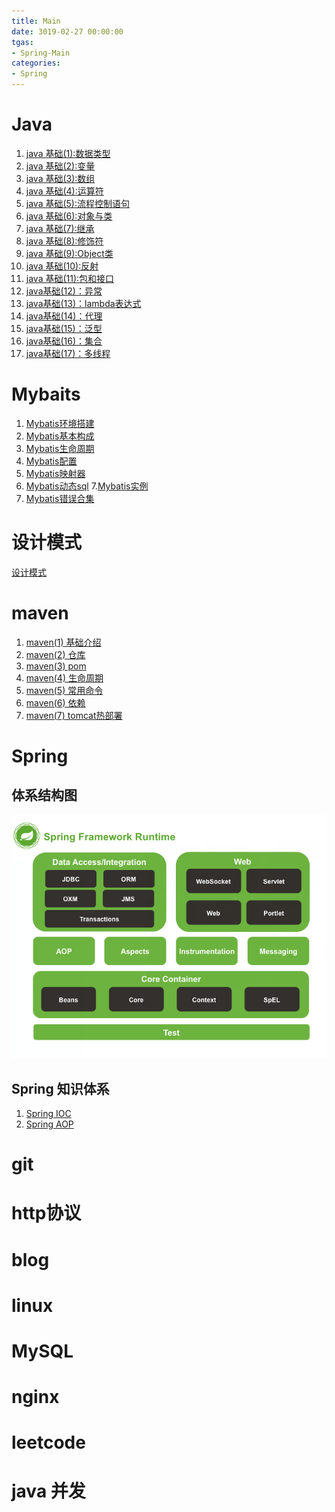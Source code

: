 ```yaml
---
title: Main
date: 3019-02-27 00:00:00
tgas: 
- Spring-Main
categories: 
- Spring 
---
```


# Java

1. [java 基础(1):数据类型](https://famelsy.github.io/2018/02/02/(1)java%E6%95%B0%E6%8D%AE%E7%B1%BB%E5%9E%8B/)
2. [java 基础(2):变量](https://famelsy.github.io/2018/02/02/(2)java%E5%8F%98%E9%87%8F/)
3. [java 基础(3):数组](https://famelsy.github.io/2018/02/02/(3)java%E6%95%B0%E7%BB%84/)
4. [java 基础(4):运算符](https://famelsy.github.io/2018/02/02/(4)java%E8%BF%90%E7%AE%97%E7%AC%A6/)
5. [java 基础(5):流程控制语句](https://famelsy.github.io/2018/02/02/(5)java%E7%A8%8B%E5%BA%8F%E6%8E%A7%E5%88%B6%E8%AF%AD%E5%8F%A5/)
6. [java 基础(6):对象与类](https://famelsy.github.io/2018/02/02/(6)%E5%AF%B9%E8%B1%A1%E4%B8%8E%E7%B1%BB/)
7. [java 基础(7):继承](https://famelsy.github.io/2018/02/02/(7)%E7%BB%A7%E6%89%BF/)
8. [java 基础(8):修饰符](https://famelsy.github.io/2018/02/02/(8)%E4%BF%AE%E9%A5%B0%E7%AC%A6/)
9. [java 基础(9):Object类](https://famelsy.github.io/2018/02/02/(9)Object%E7%B1%BB/)
10. [java 基础(10):反射](https://famelsy.github.io/2018/02/02/(10)%E5%8F%8D%E5%B0%84/)
11. [java 基础(11):包和接口](https://famelsy.github.io/2018/02/02/(11)%E5%8C%85%E5%92%8C%E6%8E%A5%E5%8F%A3/)
12. [java基础(12)：异常](https://famelsy.github.io/2018/02/02/(12)%E5%BC%82%E5%B8%B8/)
13. [java基础(13)：lambda表达式](https://famelsy.github.io/2018/02/02/(13)lambda%E8%A1%A8%E8%BE%BE%E5%BC%8F/)
14. [java基础(14)：代理](https://famelsy.github.io/2018/02/02/(14)%E4%BB%A3%E7%90%86/)
15. [java基础(15)：泛型](https://famelsy.github.io/2018/02/02/(15)%E6%B3%9B%E5%9E%8B/)
16. [java基础(16)：集合](https://famelsy.github.io/2018/02/02/(16)%E9%9B%86%E5%90%88/)
17. [java基础(17)：多线程](https://famelsy.github.io/2018/02/02/(17)%E5%A4%9A%E7%BA%BF%E7%A8%8B/)

# Mybaits

1. [Mybatis环境搭建](https://famelsy.github.io/2019/02/16/Mybatis1-%E7%8E%AF%E5%A2%83%E6%90%AD%E5%BB%BA/)
2. [Mybatis基本构成](https://famelsy.github.io/2019/02/16/MyBaits2-%E5%9F%BA%E6%9C%AC%E6%9E%84%E6%88%90/)
3. [Mybatis生命周期](https://famelsy.github.io/2019/02/16/Mybatis3-%E7%94%9F%E5%91%BD%E5%91%A8%E6%9C%9F/)
4. [Mybatis配置](https://famelsy.github.io/2019/02/16/Mybatis4-%E9%85%8D%E7%BD%AE/)
5. [Mybatis映射器](https://famelsy.github.io/2019/02/16/MyBaits5-%E6%98%A0%E5%B0%84%E5%99%A8/)
6. [Mybatis动态sql](https://famelsy.github.io/2019/02/16/Mybatis6-%E5%8A%A8%E6%80%81Sql/)
7.[Mybatis实例](https://famelsy.github.io/2019/02/16/Mybaits%E5%AE%9E%E4%BE%8B/)
8. [Mybatis错误合集](https://famelsy.github.io/2019/02/16/Mybatis%E9%94%99%E8%AF%AF%E5%90%88%E8%AE%A1/)

# 设计模式

[设计模式](https://famelsy.github.io/2019/01/01/%E8%AE%BE%E8%AE%A1%E6%A8%A1%E5%BC%8F/)

# maven

1. [maven(1) 基础介绍](https://famelsy.github.io/2019/02/21/maven1-%E5%9F%BA%E7%A1%80%E4%BB%8B%E7%BB%8D/)
2. [maven(2) 仓库](https://famelsy.github.io/2019/02/21/maven2-%E4%BB%93%E5%BA%93/)
3. [maven(3) pom](https://famelsy.github.io/2019/02/21/maven3-pom/)
4. [maven(4) 生命周期](https://famelsy.github.io/2019/02/21/maven4-%E7%94%9F%E5%91%BD%E5%91%A8%E6%9C%9F/)
5. [maven(5) 常用命令](https://famelsy.github.io/2019/02/21/maven5-%E5%B8%B8%E7%94%A8%E5%91%BD%E4%BB%A4/)
6. [maven(6) 依赖](https://famelsy.github.io/2019/02/21/maven6-%E4%BE%9D%E8%B5%96/)
7. [maven(7) tomcat热部署](https://famelsy.github.io/2019/02/21/maven7-tomvat%E7%83%AD%E9%83%A8%E7%BD%B2/)

# Spring

## 体系结构图

![spring](https://raw.githubusercontent.com/FameLsy/Images/master/spring/spring.png)

## Spring 知识体系

1. [Spring IOC](https://famelsy.github.io/2018/02/27/Spring-IOC/)
2. [Spring AOP](https://famelsy.github.io/2018/02/27/Spring-AOP/)

# git

# http协议

# blog

# linux

# MySQL

# nginx

# leetcode

# java 并发